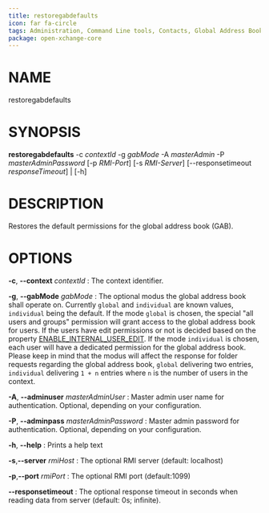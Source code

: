 ```yaml
---
title: restoregabdefaults
icon: far fa-circle
tags: Administration, Command Line tools, Contacts, Global Address Book
package: open-xchange-core
---
```


# NAME

restoregabdefaults

# SYNOPSIS

**restoregabdefaults** -c *contextId* -g *gabMode* -A *masterAdmin* -P *masterAdminPassword* [-p *RMI-Port*] [-s *RMI-Server*]
                          [--responsetimeout *responseTimeout*] | [-h]

# DESCRIPTION

Restores the default permissions for the global address book (GAB).

# OPTIONS

**-c**, **--context** *contextId*
: The context identifier.

**-g**, **--gabMode** *gabMode*
: The optional modus the global address book shall operate on. Currently `global` and `individual` are known values, `individual` being the default. If the mode `global` is chosen, the special "all users and groups" permission will grant access to the global address book for users. If the users have edit permissions or not is decided based on the property [ENABLE_INTERNAL_USER_EDIT](https://documentation.open-xchange.com/components/middleware/config/latest/#mode=search&term=ENABLE_INTERNAL_USER_EDIT). If the mode `individual` is chosen, each user will have a dedicated permission for the global address book. Please keep in mind that the modus will affect the response for folder requests regarding the global address book, `global` delivering two entries, `individual` delivering `1 + n` entries where `n` is the number of users in the context.

**-A**, **--adminuser** *masterAdminUser*
: Master admin user name for authentication. Optional, depending on your configuration.

**-P**, **--adminpass** *masterAdminPassword*
: Master admin password for authentication. Optional, depending on your configuration.

**-h**, **--help**
: Prints a help text

**-s**,**--server** *rmiHost*
: The optional RMI server (default: localhost)

**-p**,**--port** *rmiPort*
: The optional RMI port (default:1099)

**--responsetimeout**
: The optional response timeout in seconds when reading data from server (default: 0s; infinite).

